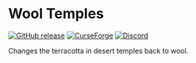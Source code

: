 # Wool Temples

[![GitHub release](https://img.shields.io/github/release/haykam821/Wool-Temples.svg?style=popout&label=github)](https://github.com/haykam821/Wool-Temples/releases/latest)
[![CurseForge](https://img.shields.io/static/v1?style=popout&label=curseforge&message=project&color=6441A4)](https://www.curseforge.com/minecraft/mc-mods/wool-temples)
[![Discord](https://img.shields.io/static/v1?style=popout&label=chat&message=discord&color=7289DA)](https://discord.gg/eXcffmW)

Changes the terracotta in desert temples back to wool.
